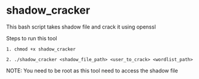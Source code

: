 # shadow_cracker
This bash script takes shadow file and crack it using openssl

Steps to run this tool
    
    1. chmod +x shadow_cracker
    
    2. ./shadow_cracker <shadow_file_path> <user_to_crack> <wordlist_path>

NOTE: You need to be root as this tool need to access the shadow file 
  
